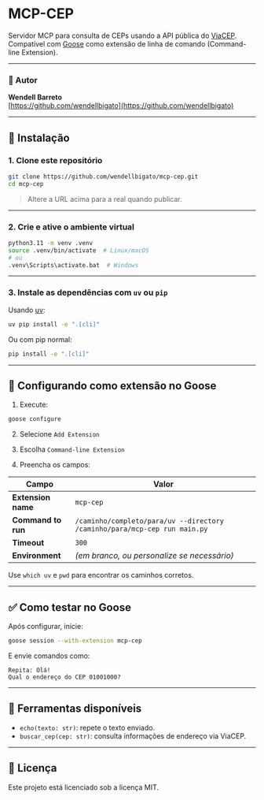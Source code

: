 # MCP-CEP

Servidor MCP para consulta de CEPs usando a API pública do [ViaCEP](https://viacep.com.br).  
Compatível com [Goose](https://block.github.io/goose/) como extensão de linha de comando (Command-line Extension).

---

### 👤 Autor

**Wendell Barreto**  
[https://github.com/wendellbigato](https://github.com/wendellbigato)  


---

## 🚀 Instalação

### 1. Clone este repositório

```bash
git clone https://github.com/wendellbigato/mcp-cep.git
cd mcp-cep
````

> Altere a URL acima para a real quando publicar.

---

### 2. Crie e ative o ambiente virtual

```bash
python3.11 -m venv .venv
source .venv/bin/activate  # Linux/macOS
# ou
.venv\Scripts\activate.bat  # Windows
```

---

### 3. Instale as dependências com `uv` ou `pip`

Usando [uv](https://github.com/astral-sh/uv):

```bash
uv pip install -e ".[cli]"
```

Ou com pip normal:

```bash
pip install -e ".[cli]"
```

---

## 🧩 Configurando como extensão no Goose

1. Execute:

```bash
goose configure
```

2. Selecione `Add Extension`

3. Escolha `Command-line Extension`

4. Preencha os campos:

| Campo              | Valor                                                                     |
| ------------------ | ------------------------------------------------------------------------- |
| **Extension name** | `mcp-cep`                                                                 |
| **Command to run** | `/caminho/completo/para/uv --directory /caminho/para/mcp-cep run main.py` |
| **Timeout**        | `300`                                                                     |
| **Environment**    | *(em branco, ou personalize se necessário)*                               |

Use `which uv` e `pwd` para encontrar os caminhos corretos.

---

## ✅ Como testar no Goose

Após configurar, inicie:

```bash
goose session --with-extension mcp-cep
```

E envie comandos como:

```
Repita: Olá!
Qual o endereço do CEP 01001000?
```

---

## 🧰 Ferramentas disponíveis

* `echo(texto: str)`: repete o texto enviado.
* `buscar_cep(cep: str)`: consulta informações de endereço via ViaCEP.

---

## 📄 Licença

Este projeto está licenciado sob a licença MIT.
